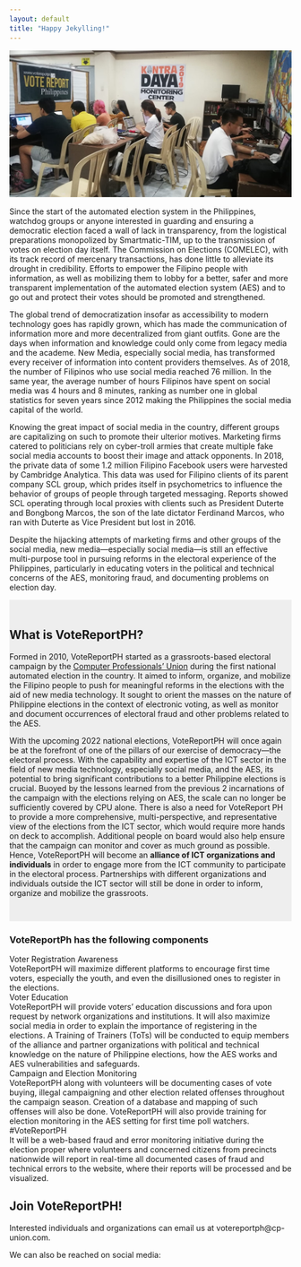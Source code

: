 ```yaml
---
layout: default
title: "Happy Jekylling!"
---
```

<div>
<div class="vrph-bg">
<img src="assets/img/vrph2019.jpg">
</div>
<div class="overlay"></div>
</div>
<div id="white-space-1"></div>
<div class="wrapper white-bg">
<p>Since the start of the automated election system in the Philippines, watchdog groups or anyone interested in guarding and ensuring a democratic election faced a wall of lack in transparency, from the logistical preparations monopolized by Smartmatic-TIM, up to the transmission of votes on election day itself. The Commission on Elections (COMELEC), with its track record of mercenary transactions, has done little to alleviate its drought in credibility. Efforts to empower the Filipino people with information, as well as mobilizing them to lobby for a better, safer and more transparent implementation of the automated election system (AES) and to go out and protect their votes should be promoted and strengthened.</p>

<p>The global trend of democratization insofar as accessibility to modern technology goes has rapidly grown, which has made the communication of information more and more decentralized from giant outfits. Gone are the days when information and knowledge could only come from legacy media and the academe. New Media, especially social media, has transformed every receiver of information into content providers themselves. As of 2018, the number of Filipinos who use social media reached 76 million. In the same year, the average number of hours Filipinos have spent on social media was 4 hours and 8 minutes, ranking as number one in global statistics for seven years since 2012 making the Philippines the social media capital of the world.</p>

<p>Knowing the great impact of social media in the country, different groups are capitalizing on such to promote their ulterior motives. Marketing firms catered to politicians rely on cyber-troll armies that create multiple fake social media accounts to boost their image and attack opponents. In 2018, the private data of some 1.2 million Filipino Facebook users were harvested by Cambridge Analytica. This data was used for Filipino clients of its parent company SCL group, which prides itself in psychometrics to influence the behavior of groups of people through targeted messaging. Reports showed SCL operating through local proxies with clients such as President Duterte and Bongbong Marcos, the son of the late dictator Ferdinand Marcos, who ran with Duterte as Vice President but lost in 2016.</p>

<p>Despite the hijacking attempts of marketing firms and other groups of the social media, new media—especially social media—is still an effective multi-purpose tool in pursuing reforms in the electoral experience of the Philippines, particularly in educating voters in the political and technical concerns of the AES, monitoring fraud, and documenting problems on election day.</p>
</div>

<div style="background-color:#eee;padding-top:1.5em;padding-bottom:2em;">
<div class="wrapper">
<h2>What is VoteReportPH?</h2>

<p>Formed in 2010, VoteReportPH started as a grassroots-based electoral campaign by the <a href="https://www.cp-union.com" target="#">Computer Professionals’ Union</a> during the first national automated election in the country. It aimed to inform, organize, and mobilize the Filipino people to push for meaningful reforms in the elections with the aid of new media technology. It sought to orient the masses on the nature of Philippine elections in the context of electronic voting, as well as monitor and document occurrences of electoral fraud and other problems related to the AES.</p>

<p>With the upcoming 2022 national elections, VoteReportPH will once again be at the forefront of one of the pillars of our exercise of democracy—the electoral process. With the capability and expertise of the ICT sector in the field of new media technology, especially social media, and the AES, its potential to bring significant contributions to a better Philippine elections is crucial. Buoyed by the lessons learned from the previous 2 incarnations of the campaign with the elections relying on AES, the scale can no longer be sufficiently covered by CPU alone. There is also a need for VoteReport PH to provide a more comprehensive, multi-perspective, and representative view of the elections from the ICT sector, which would require more hands on deck to accomplish. Additional people on board would also help ensure that the campaign can monitor and cover as much ground as possible. Hence, VoteReportPH will become an <b>alliance of ICT organizations and individuals</b> in order to engage more from the ICT community to participate in the electoral process. Partnerships with different organizations and individuals outside the ICT sector will still be done in order to inform, organize and mobilize the grassroots.</p>
</div>
</div>
<h3 class="center-label">VoteReportPh has the following components</h3>
<div class="container" >
  <div class="row">
    <a class="row-item">
      <div class="row-item">
        <div class="icon"><i class="fas fa-vote-yea"></i></div>
        <div class="list-title center-label">Voter Registration Awareness</div>
        <div class="list-desc">VoteReportPH will maximize different platforms to encourage first time voters, especially the youth, and even the disillusioned ones to register in the elections.</div>
      </div>
    </a>
    <a class="row-item">
      <div class="row-item">
        <div class="icon"><i class="fas fa-chalkboard-teacher"></i></div>
        <div class="list-title center-label">Voter Education</div>
        <div class="list-desc">VoteReportPH will provide voters’ education discussions and fora upon request by network organizations and institutions. It will also maximize social media in order to explain the importance of registering in the elections. A Training of Trainers (ToTs) will be conducted to equip members of the alliance and partner organizations with political and technical knowledge on the nature of Philippine elections, how the AES works and AES vulnerabilities and safeguards.</div>
      </div>
    </a>
  </div>
  <div class="row">
    <a class="row-item">
      <div class="row-item">
        <div class="icon"><i class="far fa-eye"></i></div>
        <div class="list-title center-label">Campaign and Election Monitoring</div>
        <div class="list-desc">VoteReportPH along with volunteers will be documenting cases of vote buying, illegal campaigning and other election related offenses throughout the campaign season. Creation of a database and mapping of such offenses will also be done. VoteReportPH will also provide training for election monitoring in the AES setting for first time poll watchers.</div>
      </div>
    </a>
    <a class="row-item">
      <div class="row-item">
        <div class="icon"><i class="fas fa-flag"></i></div>
        <div class="list-title center-label">#VoteReportPH</div>
        <div class="list-desc">It will be a web-based fraud and error monitoring initiative during the election proper where volunteers and concerned citizens from precincts nationwide will report in real-time all documented cases of fraud and technical errors to the website, where their reports will be processed and be visualized.</div>
      </div>
    </a>
  </div>
</div>
<div class="contact white-anchor">
  <h2>Join VoteReportPH!</h2>
  <p>Interested individuals and organizations can email us at <a>votereportph@cp-union.com</a>.</p>
  <p>We can also be reached on social media:</p>
  <div>
    <span><a href="https://www.facebook.com/{{site.facebook}}" target="#"><i class="fab fa-facebook"></i></a></span>
    <span><a href="https://twitter.com/{{site.twitter_handle}}" target="#"><i class="fab fa-twitter"></i></a></span>
  </div>
</div>
